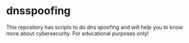 # dnsspoofing
This repository has scripts to do dns spoofing and will help you to know more about cybersecurity. For educational purposes only!
